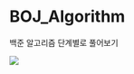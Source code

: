 # BOJ_Algorithm
백준 알고리즘 단계별로 풀어보기

<img src="http://mazassumnida.wtf/api/v2/generate_badge?boj=keonwoo98">
